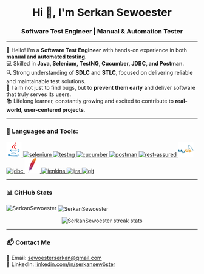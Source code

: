 <h1 align="center">Hi 👋, I'm Serkan Sewoester</h1>
<h3 align="center">Software Test Engineer | Manual & Automation Tester</h3>

---

👋 Hello! I'm a **Software Test Engineer** with hands-on experience in both **manual and automated testing**.  
💻 Skilled in **Java, Selenium, TestNG, Cucumber, JDBC, and Postman**.  
🔍 Strong understanding of **SDLC** and **STLC**, focused on delivering reliable and maintainable test solutions.  
🚀 I aim not just to find bugs, but to **prevent them early** and deliver software that truly serves its users.  
📚 Lifelong learner, constantly growing and excited to contribute to **real-world, user-centered projects**.

---

<h3 align="left">🧰 Languages and Tools:</h3>

<p align="left">
  <a href="https://www.java.com" target="_blank" rel="noreferrer">
    <img src="https://raw.githubusercontent.com/devicons/devicon/master/icons/java/java-original.svg" alt="java" width="40" height="40"/>
  </a>
  <a href="https://www.selenium.dev" target="_blank" rel="noreferrer">
    <img src="https://raw.githubusercontent.com/detain/svg-logos/780f25886640cef088af994181646db2f6b1a3f8/svg/selenium-logo.svg" alt="selenium" width="40" height="40"/>
  </a>
 <a href="https://testng.org/" target="_blank" rel="noreferrer">
  <img src="https://raw.githubusercontent.com/jonathontoon/tvlogo-icons/master/svg/testng.svg" alt="testng" width="40" height="40"/>
</a>
 <a href="https://cucumber.io/" target="_blank" rel="noreferrer">
  <img src="https://cucumber.io/images/cucumber-open-gh-badge.svg" alt="cucumber" width="80" height="40"/>
</a>
  <a href="https://www.postman.com/" target="_blank" rel="noreferrer">
    <img src="https://www.vectorlogo.zone/logos/getpostman/getpostman-icon.svg" alt="postman" width="40" height="40"/>
  </a>
  <a href="https://rest-assured.io/" target="_blank" rel="noreferrer">
    <img src="https://avatars.githubusercontent.com/u/19369327?s=200&v=4" alt="rest-assured" width="40" height="40"/>
  </a>
  <a href="https://www.mysql.com/" target="_blank" rel="noreferrer">
    <img src="https://raw.githubusercontent.com/devicons/devicon/master/icons/mysql/mysql-original-wordmark.svg" alt="mysql" width="40" height="40"/>
  </a>
  <a href="https://docs.oracle.com/javase/8/docs/technotes/guides/jdbc/" target="_blank" rel="noreferrer">
    <img src="https://cdn.jsdelivr.net/gh/devicons/devicon/icons/java/java-original.svg" alt="jdbc" width="40" height="40"/>
  </a>
  <a href="https://maven.apache.org/" target="_blank" rel="noreferrer">
    <img src="https://raw.githubusercontent.com/devicons/devicon/master/icons/apache/apache-original.svg" alt="maven" width="40" height="40"/>
  </a>
  <a href="https://www.jenkins.io/" target="_blank" rel="noreferrer">
    <img src="https://www.vectorlogo.zone/logos/jenkins/jenkins-icon.svg" alt="jenkins" width="40" height="40"/>
  </a>
  <a href="https://www.atlassian.com/software/jira" target="_blank" rel="noreferrer">
    <img src="https://www.vectorlogo.zone/logos/atlassian_jira/atlassian_jira-icon.svg" alt="jira" width="40" height="40"/>
  </a>
  <a href="https://git-scm.com/" target="_blank" rel="noreferrer">
    <img src="https://www.vectorlogo.zone/logos/git-scm/git-scm-icon.svg" alt="git" width="40" height="40"/>
  </a>
</p>

---

<h3 align="left">📊 GitHub Stats</h3>

<p><img align="left" src="https://github-readme-stats.vercel.app/api/top-langs?username=SerkanSewoester&show_icons=true&locale=en&layout=compact" alt="SerkanSewoester" /></p>

<p>&nbsp;<img align="center" src="https://github-readme-stats.vercel.app/api?username=SerkanSewoester&show_icons=true&locale=en" alt="SerkanSewoester" /></p>

<p align="center">
  <img src="https://github-readme-streak-stats.herokuapp.com/?user=SerkanSewoester&" alt="SerkanSewoester streak stats"/>
</p>

---

<h3 align="left">📬 Contact Me</h3>

📧 Email: sewoesterserkan@gmail.com  
💼 LinkedIn: [linkedin.com/in/serkansewöster](https://www.linkedin.com/in/serkansewöster/)
